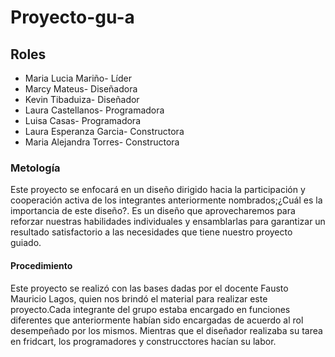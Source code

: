 # Proyecto-gu-a
## Roles
+ Maria Lucia Mariño- Líder
+ Marcy Mateus- Diseñadora
+ Kevin Tibaduiza- Diseñador
+ Laura Castellanos- Programadora
+ Luisa Casas- Programadora
+ Laura Esperanza Garcia- Constructora
+ Maria Alejandra Torres- Constructora
### Metología
Este proyecto se enfocará en un diseño dirigido hacia la participación y cooperación activa de los integrantes anteriormente nombrados;¿Cuál es la importancia de este diseño?. Es un diseño que aprovecharemos para reforzar nuestras habilidades individuales y ensamblarlas para garantizar un resultado satisfactorio a las necesidades que tiene nuestro proyecto guiado.
#### Procedimiento
Este proyecto se realizó con las bases dadas por el docente Fausto Mauricio Lagos, quien nos brindó el material para realizar este proyecto.Cada integrante del grupo estaba encargado en funciones diferentes que anteriormente habían sido encargadas de acuerdo al rol desempeñado por los mismos.
Mientras que el diseñador realizaba su tarea en fridcart, los programadores y construcctores hacían su labor.

